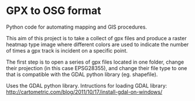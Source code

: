 # GPX to OSG format
Python code for automating mapping and GIS procedures.

This aim of this project is to take a collect of gpx files and produce a raster heatmap type image where different colors are used to indicate the number of times a gpx track is incident on a specific point.

The first step is to open a series of gpx files located in one folder, change their projection (in this case EPSG28355), and change their file type to one that is compatible with the GDAL python library (eg. shapefile).

Uses the GDAL python library.  Intructions for loading GDAL library: http://cartometric.com/blog/2011/10/17/install-gdal-on-windows/
